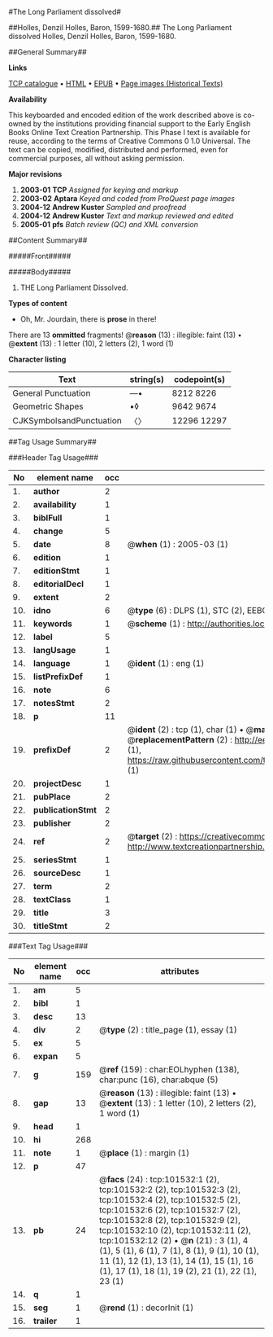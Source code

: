 #The Long Parliament dissolved#

##Holles, Denzil Holles, Baron, 1599-1680.##
The Long Parliament dissolved
Holles, Denzil Holles, Baron, 1599-1680.

##General Summary##

**Links**

[TCP catalogue](http://www.ota.ox.ac.uk/tcp/)  • 
[HTML](http://tei.it.ox.ac.uk/tcp/Texts-HTML/free/A44/A44189.html)  • 
[EPUB](http://tei.it.ox.ac.uk/tcp/Texts-EPUB/free/A44/A44189.epub) • 
[Page images (Historical Texts)](https://data.historicaltexts.jisc.ac.uk/view?pubId=eebo-13714781e&pageId=eebo-13714781e-101532-1)

**Availability**

This keyboarded and encoded edition of the
	       work described above is co-owned by the institutions
	       providing financial support to the Early English Books
	       Online Text Creation Partnership. This Phase I text is
	       available for reuse, according to the terms of Creative
	       Commons 0 1.0 Universal. The text can be copied,
	       modified, distributed and performed, even for
	       commercial purposes, all without asking permission.

**Major revisions**

1. __2003-01__ __TCP__ *Assigned for keying and markup*
1. __2003-02__ __Aptara__ *Keyed and coded from ProQuest page images*
1. __2004-12__ __Andrew Kuster__ *Sampled and proofread*
1. __2004-12__ __Andrew Kuster__ *Text and markup reviewed and edited*
1. __2005-01__ __pfs__ *Batch review (QC) and XML conversion*

##Content Summary##

#####Front#####

#####Body#####

1. THE
Long Parliament Dissolved.

**Types of content**

  * Oh, Mr. Jourdain, there is **prose** in there!

There are 13 **ommitted** fragments! 
 @__reason__ (13) : illegible: faint (13)  •  @__extent__ (13) : 1 letter (10), 2 letters (2), 1 word (1)

**Character listing**


|Text|string(s)|codepoint(s)|
|---|---|---|
|General Punctuation|—•|8212 8226|
|Geometric Shapes|▪◊|9642 9674|
|CJKSymbolsandPunctuation|〈〉|12296 12297|

##Tag Usage Summary##

###Header Tag Usage###

|No|element name|occ|attributes|
|---|---|---|---|
|1.|__author__|2||
|2.|__availability__|1||
|3.|__biblFull__|1||
|4.|__change__|5||
|5.|__date__|8| @__when__ (1) : 2005-03 (1)|
|6.|__edition__|1||
|7.|__editionStmt__|1||
|8.|__editorialDecl__|1||
|9.|__extent__|2||
|10.|__idno__|6| @__type__ (6) : DLPS (1), STC (2), EEBO-CITATION (1), OCLC (1), VID (1)|
|11.|__keywords__|1| @__scheme__ (1) : http://authorities.loc.gov/ (1)|
|12.|__label__|5||
|13.|__langUsage__|1||
|14.|__language__|1| @__ident__ (1) : eng (1)|
|15.|__listPrefixDef__|1||
|16.|__note__|6||
|17.|__notesStmt__|2||
|18.|__p__|11||
|19.|__prefixDef__|2| @__ident__ (2) : tcp (1), char (1)  •  @__matchPattern__ (2) : ([0-9\-]+):([0-9IVX]+) (1), (.+) (1)  •  @__replacementPattern__ (2) : http://eebo.chadwyck.com/downloadtiff?vid=$1&page=$2 (1), https://raw.githubusercontent.com/textcreationpartnership/Texts/master/tcpchars.xml#$1 (1)|
|20.|__projectDesc__|1||
|21.|__pubPlace__|2||
|22.|__publicationStmt__|2||
|23.|__publisher__|2||
|24.|__ref__|2| @__target__ (2) : https://creativecommons.org/publicdomain/zero/1.0/ (1), http://www.textcreationpartnership.org/docs/. (1)|
|25.|__seriesStmt__|1||
|26.|__sourceDesc__|1||
|27.|__term__|2||
|28.|__textClass__|1||
|29.|__title__|3||
|30.|__titleStmt__|2||


###Text Tag Usage###

|No|element name|occ|attributes|
|---|---|---|---|
|1.|__am__|5||
|2.|__bibl__|1||
|3.|__desc__|13||
|4.|__div__|2| @__type__ (2) : title_page (1), essay (1)|
|5.|__ex__|5||
|6.|__expan__|5||
|7.|__g__|159| @__ref__ (159) : char:EOLhyphen (138), char:punc (16), char:abque (5)|
|8.|__gap__|13| @__reason__ (13) : illegible: faint (13)  •  @__extent__ (13) : 1 letter (10), 2 letters (2), 1 word (1)|
|9.|__head__|1||
|10.|__hi__|268||
|11.|__note__|1| @__place__ (1) : margin (1)|
|12.|__p__|47||
|13.|__pb__|24| @__facs__ (24) : tcp:101532:1 (2), tcp:101532:2 (2), tcp:101532:3 (2), tcp:101532:4 (2), tcp:101532:5 (2), tcp:101532:6 (2), tcp:101532:7 (2), tcp:101532:8 (2), tcp:101532:9 (2), tcp:101532:10 (2), tcp:101532:11 (2), tcp:101532:12 (2)  •  @__n__ (21) : 3 (1), 4 (1), 5 (1), 6 (1), 7 (1), 8 (1), 9 (1), 10 (1), 11 (1), 12 (1), 13 (1), 14 (1), 15 (1), 16 (1), 17 (1), 18 (1), 19 (2), 21 (1), 22 (1), 23 (1)|
|14.|__q__|1||
|15.|__seg__|1| @__rend__ (1) : decorInit (1)|
|16.|__trailer__|1||
